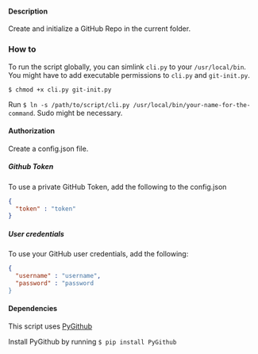 #### Description
Create and initialize a GitHub Repo in the current folder.

### How to
To run the script globally, you can simlink `cli.py` to your `/usr/local/bin`. You might have to add executable permissions to `cli.py` and `git-init.py`.
```
$ chmod +x cli.py git-init.py
```

Run `$ ln -s /path/to/script/cli.py /usr/local/bin/your-name-for-the-command`. Sudo might be necessary.

#### Authorization
Create a config.json file.

##### Github Token
To use a private GitHub Token, add the following to the config.json
```json
{
  "token" : "token"
}
```

##### User credentials
To use your GitHub user credentials, add the following:
```json
{
  "username" : "username",
  "password" : "password
}
```

#### Dependencies
This script uses [PyGithub](https://github.com/PyGithub/PyGithub)

Install PyGithub by running `$ pip install PyGithub`
